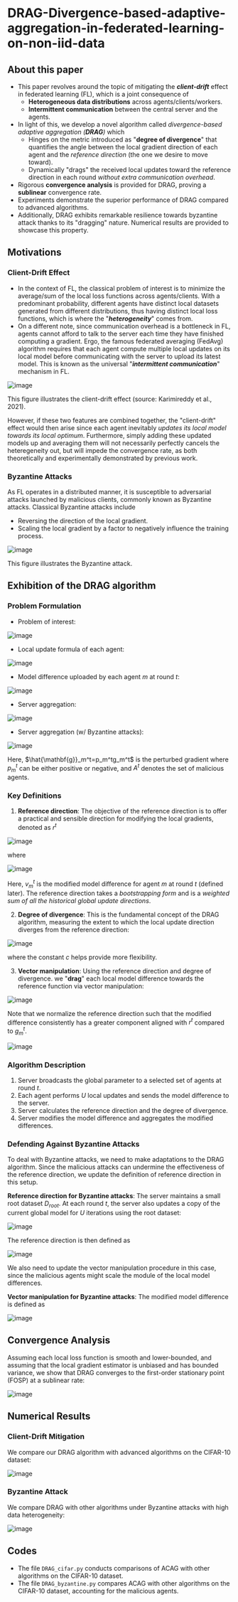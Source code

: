 # DRAG-Divergence-based-adaptive-aggregation-in-federated-learning-on-non-iid-data
## About this paper
- This paper revolves around the topic of mitigating the _**client-drift**_ effect in federated learning (FL), which is a joint consequence of
  * **Heterogeneous data distributions** across agents/clients/workers.
  * **Intermittent communication** between the central server and the agents.
- In light of this, we develop a novel algorithm called _divergence-based adaptive aggregation (**DRAG**)_ which
  - Hinges on the metric introduced as "**degree of divergence**" that quantifies the angle between the local gradient direction of each agent and the _reference direction_ (the one we desire to move toward).
  - Dynamically "drags" the received local updates toward the reference direction in each round _without extra communication overhead_.
- Rigorous **convergence analysis** is provided for DRAG, proving a **sublinear** convergence rate.
- Experiments demonstrate the superior performance of DRAG compared to advanced algorithms.
- Additionally, DRAG exhibits remarkable resilience towards byzantine attack thanks to its "dragging" nature. Numerical results are provided to showcase this property.
## Motivations
### Client-Drift Effect
- In the context of FL, the classical problem of interest is to minimize the average/sum of the local loss functions across agents/clients. With a predominant probability, different agents have distinct local datasets generated from different distributions, thus having distinct local loss functions, which is where the "**_heterogeneity_**" comes from.
- On a different note, since communication overhead is a bottleneck in FL, agents cannot afford to talk to the server each time they have finished computing a gradient. Ergo, the famous federated averaging (FedAvg) algorithm requires that each agent compute multiple local updates on its local model before communicating with the server to upload its latest model. This is known as the universal "**_intermittent communication_**" mechanism in FL.

![image](https://github.com/user-attachments/assets/4e282bae-b369-4abe-ba1b-5b8c476259cf)

This figure illustrates the client-drift effect (source: Karimireddy et al., 2021).

However, if these two features are combined together, the "client-drift" effect would then arise since each agent inevitably _updates its local model towards its local optimum_. Furthermore, simply adding these updated models up and averaging them will not necessarily perfectly cancels the heteregeneity out, but will impede the convergence rate, as both theoretically and experimentally demonstrated by previous work.
### Byzantine Attacks
As FL operates in a distributed manner, it is susceptible to adversarial attacks launched by malicious clients, commonly known as Byzantine attacks. Classical Byzantine attacks include
- Reversing the direction of the local gradient.
- Scaling the local gradient by a factor to negatively influence the training process.

![image](https://github.com/user-attachments/assets/a1bd598b-a2ab-418b-b021-25dbc2be1201)

This figure illustrates the Byzantine attack.
## Exhibition of the DRAG algorithm
### Problem Formulation
- Problem of interest:

![image](https://github.com/user-attachments/assets/c9c2c79d-3fae-4beb-aaca-bc928e6ae7d6)

- Local update formula of each agent:

![image](https://github.com/user-attachments/assets/3bfb7901-92fe-4857-b16b-3c79c9dd6de2)

- Model difference uploaded by each agent $m$ at round $t$:

![image](https://github.com/user-attachments/assets/02b64e10-1103-4a80-82ce-9cf6560ce714)

- Server aggregation:

![image](https://github.com/user-attachments/assets/60d070f6-9460-4057-a3e9-cfd258dfe3c9)

- Server aggregation (w/ Byzantine attacks):

![image](https://github.com/user-attachments/assets/1e751fa5-500c-46c2-8bbd-14570c956f28)

Here, $\hat{\mathbf{g}}_m^t=p_m^tg_m^t$ is the perturbed gradient where $p_m^t$ can be either positive or negative, and $A^t$ denotes the set of malicious agents.
### Key Definitions
1. **Reference direction**: The objective of the reference direction is to offer a practical and sensible direction for modifying the local gradients, denoted as $r^t$

![image](https://github.com/user-attachments/assets/2531da0a-2b6a-4ff7-8ab3-c5bcc822e0eb)

where 

![image](https://github.com/user-attachments/assets/6e63f78a-d588-439b-89d1-a818bf741169)

Here, $v_m^t$ is the modified model difference for agent $m$ at round $t$ (defined later). The reference direction takes a _bootstrapping form_ and is a _weighted sum of all the historical global update directions_.

2. **Degree of divergence**: This is the fundamental concept of the DRAG algorithm, measuring the extent to which the local update direction diverges from the reference direction:

![image](https://github.com/user-attachments/assets/40ff0b7a-552a-4833-a301-0352a59a829a)

where the constant $c$ helps provide more flexibility.

3. **Vector manipulation**: Using the reference direction and degree of divergence. we "**drag**" each local model difference towards the reference function via vector manipulation:

![image](https://github.com/user-attachments/assets/2a89390e-be55-44ac-bc41-e79a53dbb679)

Note that we normalize the reference direction such that the modified difference consistently has a greater component aligned with $r^t$ compared to $g_m^t$.

![image](https://github.com/user-attachments/assets/815c89e2-2322-4519-8f2f-b67026412f1b)

### Algorithm Description
1. Server broadcasts the global parameter to a selected set of agents at round $t$.
2. Each agent performs $U$ local updates and sends the model difference to the server.
3. Server calculates the reference direction and the degree of divergence.
4. Server modifies the model difference and aggregates the modified differences.

### Defending Against Byzantine Attacks
To deal with Byzantine attacks, we need to make adaptations to the DRAG algorithm. Since the malicious attacks can undermine the effectiveness of the reference direction, we update the definition of reference direction in this setup. 

**Reference direction for Byzantine attacks**: The server maintains a small root dataset $D_{root}$. At each round $t$, the server also updates a copy of the current global model for $U$ iterations using the root dataset:

![image](https://github.com/user-attachments/assets/1e4a3788-7c76-44d0-8122-737700d3edd8)

The reference direction is then defined as

![image](https://github.com/user-attachments/assets/4401f67a-3714-4e4f-88dd-3075505e6a07)

We also need to update the vector manipulation procedure in this case, since the malicious agents might scale the module of the local model differences.

**Vector manipulation for Byzantine attacks**: The modified model difference is defined as

![image](https://github.com/user-attachments/assets/e9e37d24-749c-48c7-a83c-bb6977b64ff2)

## Convergence Analysis
Assuming each local loss function is smooth and lower-bounded, and assuming that the local gradient estimator is unbiased and has bounded variance, we show that DRAG converges to the first-order stationary point (FOSP) at a sublinear rate:

![image](https://github.com/user-attachments/assets/6ed0b694-096c-44de-a7cb-89af913d4dc2)

## Numerical Results
### Client-Drift Mitigation
We compare our DRAG algorithm with advanced algorithms on the CIFAR-10 dataset:

![image](https://github.com/user-attachments/assets/e783c64b-e645-43f3-9f57-a8eb4c954286)


### Byzantine Attack
We compare DRAG with other algorithms under Byzantine attacks with high data heterogeneity:

![image](https://github.com/user-attachments/assets/6a9bb515-f342-43cb-879c-5bb4054a9bcf)

## Codes
- The file ``DRAG_cifar.py`` conducts comparisons of ACAG with other algorithms on the CIFAR-10 dataset.
- The file ``DRAG_byzantine.py`` compares ACAG with other algorithms on the CIFAR-10 dataset, accounting for the malicious agents.
